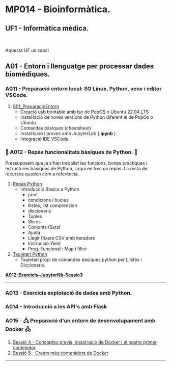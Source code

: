 # MP014 - Bioinformàtica.
## UF1 - Informàtica mèdica.
<br/>

Aquesta UF us capci

## A01 - Entorn i llenguatge per processar dades biomèdiques.

### A011 - Preparació entorn local: SO Linux, Python, venv i editor VSCode.

1. [S01_PreparacioEntorn](./S01_PreparacioEntorn "Sessió 1 i 2")
	- Creació usb bootable amb iso de PopOS o Ubuntu 22.04 LTS
	- Instal·lació de noves versions de Python diferent al de PopOs o Ubuntu
	- Comandes bàsiques (cheatsheet)
	- Instal·lació i proves amb JupyterLab (**.ipynb** )
	- Integració IDE VSCode.

### 🐍 A012 - Repàs funcionalitats bàsiques de Python. 🐍

Pressuposem que ja s'han treballat les funcions, bones pràctiques i estructures bàsiques de Python, i aquí en fem un repàs.
La resta de recursos queden com a referència. 

1. [Repàs Python](./A012_RepasPythonPart1 "Repàs Python, part 1")
	- Introducció Bàsica a Python 
		- print
		- condicions i bucles
		- llistes, list comprension
		- diccionaris
		- Tuples
		- Slices
		- Conjunts (Sets)
		- Ajuda
		- Llegir fitxers CSV amb iteradors
		- Instrucció Yield
		- Prog. Funcional : Map i filter
3. [Txuletari Python](./A012_Cheatsheet "Txuletari Python")
	- Txuletari propi de comandes bàsiques python per Llistes i Diccionaris.

**[A012-Exercicis-JupyterNb-Sessio3](./A012_ExercicisBasicsPython/readme.md "A012-Exercicis-JupyterNb-Sessio3")**

<hr/>

### A013 - Exercicis explotació de dades amb Python.


### A014 - Introducció a les API's amb Flask


### A015 - 🖧 Preparació d'un entorn de desenvolupament amb Docker 🖧


1. [Sessió 4 - Conceptes previs, instal·lació de Docker i el nostre primer contenidor](./UF2_Sessions1+2_Docker)
2. [Sessió 5 - Creem més contenidors de Docker](./UF2_Sessions2+3_Docker)


<hr/>
